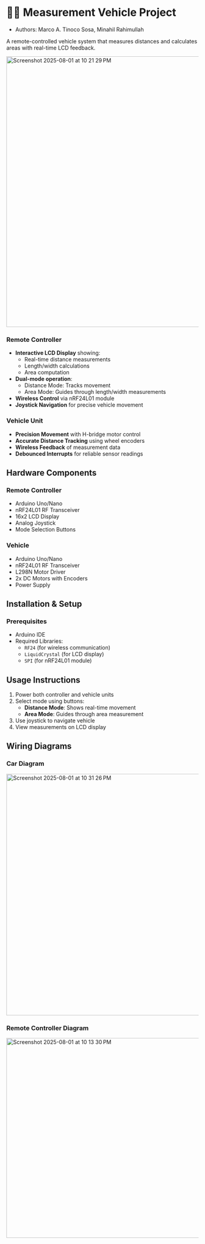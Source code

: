 # 📏🚗 Measurement Vehicle Project

- Authors: Marco A. Tinoco Sosa, Minahil Rahimullah

A remote-controlled vehicle system that measures distances and calculates areas with real-time LCD feedback.

<img width="1819" height="708" alt="Screenshot 2025-08-01 at 10 21 29 PM" src="https://github.com/user-attachments/assets/e7d99651-a898-4716-96a9-4629abed4047" />

### Remote Controller
- **Interactive LCD Display** showing:
  - Real-time distance measurements
  - Length/width calculations
  - Area computation
- **Dual-mode operation**:
  - Distance Mode: Tracks movement
  - Area Mode: Guides through length/width measurements
- **Wireless Control** via nRF24L01 module
- **Joystick Navigation** for precise vehicle movement

### Vehicle Unit
- **Precision Movement** with H-bridge motor control
- **Accurate Distance Tracking** using wheel encoders
- **Wireless Feedback** of measurement data
- **Debounced Interrupts** for reliable sensor readings

## Hardware Components

### Remote Controller
- Arduino Uno/Nano
- nRF24L01 RF Transceiver
- 16x2 LCD Display
- Analog Joystick
- Mode Selection Buttons

### Vehicle
- Arduino Uno/Nano
- nRF24L01 RF Transceiver
- L298N Motor Driver
- 2x DC Motors with Encoders
- Power Supply

## Installation & Setup

### Prerequisites
- Arduino IDE
- Required Libraries:
  - `RF24` (for wireless communication)
  - `LiquidCrystal` (for LCD display)
  - `SPI` (for nRF24L01 module)


## Usage Instructions

1. Power both controller and vehicle units
2. Select mode using buttons:
   - **Distance Mode**: Shows real-time movement
   - **Area Mode**: Guides through area measurement
3. Use joystick to navigate vehicle
4. View measurements on LCD display

## Wiring Diagrams

### Car Diagram
<img width="921" height="632" alt="Screenshot 2025-08-01 at 10 31 26 PM" src="https://github.com/user-attachments/assets/a9e3fa68-226b-4c2c-b8da-f9ca5ddc99ea" />


### Remote Controller Diagram

<img width="921" height="523" alt="Screenshot 2025-08-01 at 10 13 30 PM" src="https://github.com/user-attachments/assets/86e76d42-35f3-417a-beda-ab81d48e92a8" />




